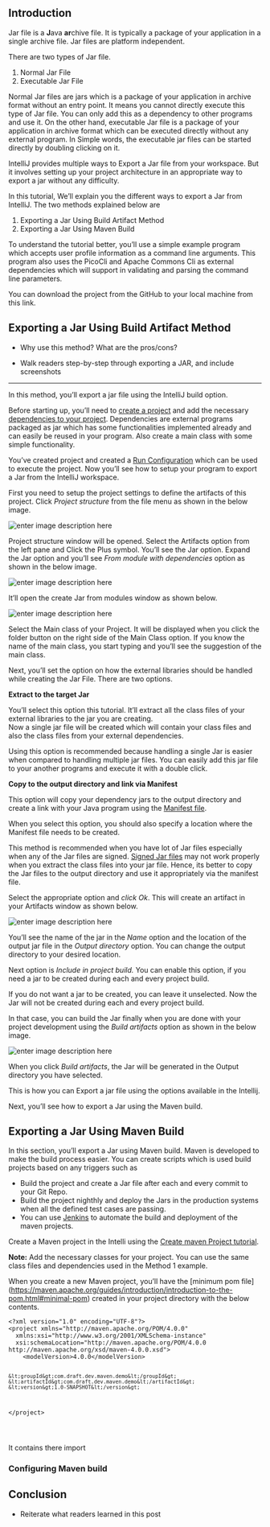 <!DOCTYPE html>
<html>

<head>
  <meta charset="utf-8">
  <meta name="viewport" content="width=device-width, initial-scale=1.0">
  <title>How to Export a jar in IntelliJ</title>
  <link rel="stylesheet" href="https://stackedit.io/style.css" />
</head>

<body class="stackedit">
  <div class="stackedit__html"><h2 id="introduction">Introduction</h2>
<!-- What is a JAR, why is it useful? (briefly) -->
<p>Jar file is a <strong>J</strong>ava <strong>ar</strong>chive file. It is typically a package of your application in a single archive file. Jar files are platform independent.</p>
<p>There are two types of Jar file.</p>
<ol>
<li>Normal Jar File</li>
<li>Executable Jar File</li>
</ol>
<p>Normal Jar files are jars which is a package of your application in archive format without an entry point. It means you cannot directly execute this type of Jar file. You can only add this as a dependency to other programs and use it. On the other hand, executable Jar file is a package of your application in archive format which can be executed directly without any external program. In Simple words, the executable jar files can be started directly by doubling clicking on it.</p>
<!--  Why do some Java devs have trouble creating a JAR from IntelliJ? -->
<p>IntelliJ provides multiple ways to Export a Jar file from your workspace. But it involves setting up your project architecture in an appropriate way to export a jar without any difficulty.</p>
<p>In this tutorial, We’ll explain you the different ways to export a Jar from IntelliJ. The two methods explained below are</p>
<ol>
<li>Exporting a Jar Using Build Artifact Method</li>
<li>Exporting a Jar Using Maven Build</li>
</ol>
<p>To understand the tutorial better, you’ll use a simple example program which accepts user profile information as a command line arguments. This program also uses the PicoCli and Apache Commons Cli as external dependencies which will support in validating and parsing the command line parameters.</p>
<p>You can download the project from the GitHub to your local machine from this link.</p>
<h2 id="exporting-a-jar-using-build-artifact-method">Exporting a Jar Using Build Artifact Method</h2>
<ul>
<li>
<p>Why use this method? What are the pros/cons?</p>
</li>
<li>
<p>Walk readers step-by-step through exporting a JAR, and include screenshots</p>
</li>
</ul>
<hr>
<p>In this method, you’ll export a jar file using the IntelliJ build option.</p>
<p>Before starting up, you’ll need to <a href="https://www.jetbrains.com/help/idea/new-project-wizard.html">create a project</a> and add the necessary <a href="https://www.jetbrains.com/help/idea/working-with-module-dependencies.html#add-a-new-dependency">dependencies to your project</a>. Dependencies are external programs packaged as jar which has some functionalities implemented already and can easily be reused in your program.  Also create a main class with some simple functionality.</p>
<p>You’ve created project and created a <a href="https://www.jetbrains.com/help/idea/run-debug-configuration.html">Run Configuration</a> which can be used to execute the project. Now you’ll see how to setup your program to export a Jar from the IntelliJ workspace.</p>
<p>First you need to setup the project settings to define the artifacts of this project. Click <em>Project structure</em> from the file menu as shown in the below image.</p>
<p><img src="https://imgur.com/hxOrsAz.jpg" alt="enter image description here"></p>
<p>Project structure window will be opened. Select the Artifacts option from the left pane and Click the Plus symbol. You’ll see the Jar option. Expand the Jar option and you’ll see <em>From module with dependencies</em> option as shown in the below image.</p>
<p><img src="https://imgur.com/Fowxs6W.jpg" alt="enter image description here"></p>
<p>It’ll open the create Jar from modules window as shown below.</p>
<p><img src="https://imgur.com/5jR9VIl.jpg" alt="enter image description here"></p>
<p>Select the Main class of your Project. It will be displayed when you click the folder button on the right side of the Main Class option. If you know the name of the main class, you start typing and you’ll see the suggestion of the main class.</p>
<p>Next, you’ll set the option on how the external libraries should be handled while creating the Jar File. There are two options.</p>
<p><strong>Extract to the target Jar</strong></p>
<p>You’ll select this option this tutorial. It’ll extract all the class files of your external libraries to the jar you are creating.<br>
Now a single jar file will be created which will contain your class files and also the class files from your external dependencies.</p>
<p>Using this option is recommended because handling a single Jar is easier when compared to handling multiple jar files. You can easily add this jar file to your another programs and execute it with a double click.</p>
<p><strong>Copy to the output directory and link via Manifest</strong></p>
<p>This option will copy your dependency jars to the output directory and create a link with your Java program using the <a href="https://docs.oracle.com/javase/tutorial/deployment/jar/manifestindex.html">Manifest file</a>.</p>
<p>When you select this option, you should also specify a location where the Manifest file needs to be created.</p>
<p>This method is recommended when you have lot of Jar files especially when any of the Jar files are signed. <a href="https://docs.oracle.com/javase/tutorial/deployment/jar/signing.html">Signed Jar files</a> may not work properly when you extract the class files into your jar file. Hence, its better to copy the Jar files to the output directory and use it appropriately via the manifest file.</p>
<p>Select the appropriate option and <em>click Ok</em>. This will create an artifact in your Artifacts window as shown below.</p>
<p><img src="https://imgur.com/tvfYXlf.jpg" alt="enter image description here"></p>
<p>You’ll see the name of the jar in the <em>Name</em> option and the location of the output jar file in the <em>Output directory</em> option. You can change the output directory to your desired location.</p>
<p>Next option is <em>Include in project build.</em> You can enable this option, if you need a jar to be created during each and every project build.</p>
<p>If you do not want a jar to be created, you can leave it unselected. Now the Jar will not be created during each and every project build.</p>
<p>In that case, you can build the Jar finally when you are done with your project development using the <em>Build artifacts</em> option as shown in the below image.</p>
<p><img src="https://imgur.com/48xH535.jpg" alt="enter image description here"></p>
<p>When you click <em>Build artifacts</em>, the Jar will be generated in the Output directory you have selected.</p>
<p>This is how you can Export a jar file using the options available in the Intellij.</p>
<p>Next, you’ll see how to export a Jar using the Maven build.</p>
<h2 id="exporting-a-jar-using-maven-build">Exporting a Jar Using Maven Build</h2>
<!-- Why use this method? What are the pros/cons? -->
<!-- Walk readers step-by-step through exporting a JAR, and include screenshots. &#10;-->
<p>In this section, you’ll export a Jar using Maven build. Maven is developed to make the build process easier. You can create scripts which is used build projects based on any triggers such as</p>
<ul>
<li>Build the project and create a Jar file after each and every commit to your Git Repo.</li>
<li>Build the project nighthly and deploy the Jars in the production systems     when all the defined test cases are passing.</li>
<li>You can use <a href="https://www.jenkins.io/">Jenkins</a> to automate the build and deployment of the maven projects.</li>
</ul>
<p>Create a Maven project in the Intelli using the <a href="https://www.jetbrains.com/help/idea/maven-support.html#create_new_maven_project">Create maven Project tutorial</a>.</p>
<p><strong>Note:</strong> Add the necessary classes for your project. You can use the same class files and dependencies used in the Method 1 example.</p>
<p>When you create a new Maven project, you’ll have the [minimum pom file] (<a href="https://maven.apache.org/guides/introduction/introduction-to-the-pom.html#minimal-pom">https://maven.apache.org/guides/introduction/introduction-to-the-pom.html#minimal-pom</a>) created in your project directory with the below contents.</p>
<pre><code>&lt;?xml version="1.0" encoding="UTF-8"?&gt;  
&lt;project xmlns="http://maven.apache.org/POM/4.0.0"  
  xmlns:xsi="http://www.w3.org/2001/XMLSchema-instance"  
  xsi:schemaLocation="http://maven.apache.org/POM/4.0.0 http://maven.apache.org/xsd/maven-4.0.0.xsd"&gt;  
    &lt;modelVersion&gt;4.0.0&lt;/modelVersion&gt;  
  
    &lt;groupId&gt;com.draft.dev.maven.demo&lt;/groupId&gt;  
    &lt;artifactId&gt;com.draft.dev.maven.demo&lt;/artifactId&gt;  
    &lt;version&gt;1.0-SNAPSHOT&lt;/version&gt; 
&lt;/project&gt;

</code></pre>
<p>It contains there import</p>
<h3 id="configuring-maven-build">Configuring Maven build</h3>
<h2 id="conclusion">Conclusion</h2>
<ul>
<li>Reiterate what readers learned in this post</li>
</ul>
</div>
</body>

</html>
